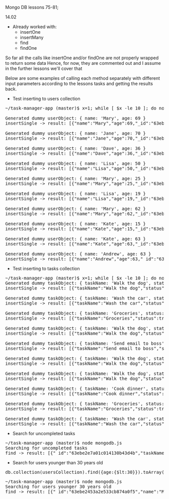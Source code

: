 Mongo DB lessons 75-81;

14.02
- Already worked with:
  - insertOne
  - insertMany
  - find
  - findOne

So far all the calls like insertOne and/or findOne are not properly wrapped to return some data
Hence, for now, they are commented out and I assume in the further lessons we'll cover that

Below are some examples of calling each method separately with different input parameters according to the lessons tasks and getting the results back.

- Test inserting to users collection
<pre>
~/task-manager-app (master)$ x=1; while [ $x -le 10 ]; do node mongodb.js; printf '\n';x=$(( $x + 1 )); done

Generated dummy userObject: { name: 'Mary', age: 69 }
insertSingle -> result: [{"name":"Mary","age":69,"_id":"63ebe23f130127362cacc81f"}]

Generated dummy userObject: { name: 'Jane', age: 70 }
insertSingle -> result: [{"name":"Jane","age":70,"_id":"63ebe240e8dc383ca0607acb"}]

Generated dummy userObject: { name: 'Dave', age: 36 }
insertSingle -> result: [{"name":"Dave","age":36,"_id":"63ebe242017ea834a023ec6f"}]

Generated dummy userObject: { name: 'Lisa', age: 50 }
insertSingle -> result: [{"name":"Lisa","age":50,"_id":"63ebe24322eb673e3cf361c7"}]

Generated dummy userObject: { name: 'Mary', age: 25 }
insertSingle -> result: [{"name":"Mary","age":25,"_id":"63ebe2453a2e533cb874a0f5"}]

Generated dummy userObject: { name: 'Lisa', age: 19 }
insertSingle -> result: [{"name":"Lisa","age":19,"_id":"63ebe2462a1ac549f41ba085"}]

Generated dummy userObject: { name: 'Mary', age: 62 }
insertSingle -> result: [{"name":"Mary","age":62,"_id":"63ebe247970dcd116c631e6f"}]

Generated dummy userObject: { name: 'Kate', age: 15 }
insertSingle -> result: [{"name":"Kate","age":15,"_id":"63ebe249bf6a23518cdadf0e"}]

Generated dummy userObject: { name: 'Kate', age: 63 }
insertSingle -> result: [{"name":"Kate","age":63,"_id":"63ebe24a8cc4ff4dbc5d88dc"}]

Generated dummy userObject: { name: 'Andrew', age: 63 }
insertSingle -> result: [{"name":"Andrew","age":63,"_id":"63ebe24c64c85551b8675795"}]
</pre>

- Test inserting to tasks collection
<pre>
~/task-manager-app (master)$ x=1; while [ $x -le 10 ]; do node mongodb.js; printf '\n';x=$(( $x + 1 )); done
Generated dummy taskObject: { taskName: 'Walk the dog', status: false }
insertSingle -> result: [{"taskName":"Walk the dog","status":false,"_id":"63ebe2e7a01c014130b43d4b"}]

Generated dummy taskObject: { taskName: 'Wash the car', status: false }
insertSingle -> result: [{"taskName":"Wash the car","status":false,"_id":"63ebe2e88fba37379ca71efb"}]

Generated dummy taskObject: { taskName: 'Groceries', status: true }
insertSingle -> result: [{"taskName":"Groceries","status":true,"_id":"63ebe2eab0802d34c05ec685"}]

Generated dummy taskObject: { taskName: 'Walk the dog', status: true }
insertSingle -> result: [{"taskName":"Walk the dog","status":true,"_id":"63ebe2eb658b20518cca4294"}]

Generated dummy taskObject: { taskName: 'Send email to boss', status: true }
insertSingle -> result: [{"taskName":"Send email to boss","status":true,"_id":"63ebe2ed1fffbc14045500c3"}]

Generated dummy taskObject: { taskName: 'Walk the dog', status: false }
insertSingle -> result: [{"taskName":"Walk the dog","status":false,"_id":"63ebe2eed63f2b05fcdf7cb5"}]

Generated dummy taskObject: { taskName: 'Walk the dog', status: true }
insertSingle -> result: [{"taskName":"Walk the dog","status":true,"_id":"63ebe2ef8836582578c969e0"}]

Generated dummy taskObject: { taskName: 'Cook dinner', status: true }
insertSingle -> result: [{"taskName":"Cook dinner","status":true,"_id":"63ebe2f1571f37471058cee5"}]

Generated dummy taskObject: { taskName: 'Groceries', status: true }
insertSingle -> result: [{"taskName":"Groceries","status":true,"_id":"63ebe2f25f4d1f0814b0e4c6"}]

Generated dummy taskObject: { taskName: 'Wash the car', status: true }
insertSingle -> result: [{"taskName":"Wash the car","status":true,"_id":"63ebe2f4bf89754d50394aef"}]
</pre>

- Search for uncompleted tasks
<pre>
~/task-manager-app (master)$ node mongodb.js
Searching for uncompleted tasks
find -> result: [{"_id":"63ebe2e7a01c014130b43d4b","taskName":"Walk the dog","status":false},{"_id":"63ebe2e88fba37379ca71efb","taskName":"Wash the car","status":false},{"_id":"63ebe2eed63f2b05fcdf7cb5","taskName":"Walk the dog","status":false}]
</pre>

- Search for users younger than 30 years old
<pre>
db.collection(usersCollection).find({age:{$lt:30}}).toArray()
</pre>
<pre>
~/task-manager-app (master)$ node mongodb.js
Searching for users younger 30 years old
find -> result: [{"_id":"63ebe2453a2e533cb874a0f5","name":"Mary","age":25},{"_id":"63ebe2462a1ac549f41ba085","name":"Lisa","age":19},{"_id":"63ebe249bf6a23518cdadf0e","name":"Kate","age":15}]
</pre>